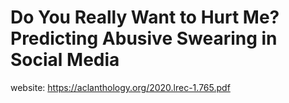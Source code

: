 # Do You Really Want to Hurt Me? Predicting Abusive Swearing in Social Media
website: https://aclanthology.org/2020.lrec-1.765.pdf
